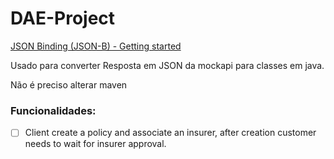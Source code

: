 # DAE-Project

[JSON Binding (JSON-B) - Getting started](https://javaee.github.io/jsonb-spec/getting-started.html)

Usado para converter Resposta em JSON da mockapi para classes em java. 

Não é preciso alterar maven



### Funcionalidades:

- [ ] Client create a policy and associate an insurer, after creation customer needs to wait for insurer approval.
